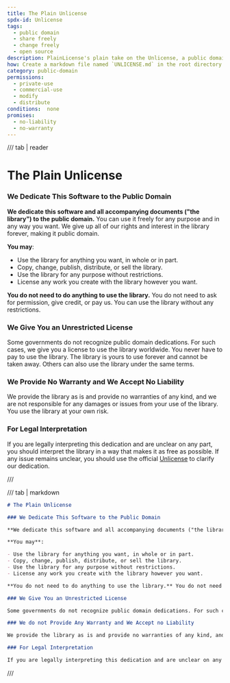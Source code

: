 ```yaml
---
title: The Plain Unlicense
spdx-id: Unlicense
tags:
  - public domain
  - share freely
  - change freely
  - open source
description: PlainLicense's plain take on the Unlicense, a public domain dedication for making software completely free. We simplify licenses so real people can understand them.
how: Create a markdown file named `UNLICENSE.md` in the root directory (that's the main directory) of your source code and copy the Plain Unlicense text into the markdown file.
category: public-domain
permissions:
  - private-use
  - commercial-use
  - modify
  - distribute
conditions:  none
promises:
  - no-liability
  - no-warranty
---
```


/// tab | reader

# The Plain Unlicense

### We Dedicate This Software to the Public Domain

**We dedicate this software and all accompanying documents ("the library") to the public domain.**
You can use it freely for any purpose and in any way you want. We give up all of our rights and interest in the library forever, making it public domain.

**You may**:

- Use the library for anything you want, in whole or in part.
- Copy, change, publish, distribute, or sell the library.
- Use the library for any purpose without restrictions.
- License any work you create with the library however you want.

**You do not need to do anything to use the library.** You do not need to ask for permission, give credit, or pay us. You can use the library without any restrictions.

### We Give You an Unrestricted License

Some governments do not recognize public domain dedications. For such cases, we give you a license to use the library worldwide. You never have to pay to use the library. The library is yours to use forever and cannot be taken away. Others can also use the library under the same terms.

### We Provide No Warranty and We Accept No Liability

We provide the library as is and provide no warranties of any kind, and we are not responsible for any damages or issues from your use of the library. You use the library at your own risk.

### For Legal Interpretation

If you are legally interpreting this dedication and are unclear on any part, you should interpret the library in a way that makes it as free as possible. If any issue remains unclear, you should use the official [Unlicense][unlicense-link] to clarify our dedication.

[unlicense-link]: https://unlicense.org/UNLICENSE

///

/// tab | markdown

```markdown
# The Plain Unlicense

### We Dedicate This Software to the Public Domain

**We dedicate this software and all accompanying documents ("the library") to the public domain.** You can use it freely for any purpose and in any way you want. We give up all of our rights and interest in the library forever, making it public domain.

**You may**:

- Use the library for anything you want, in whole or in part.
- Copy, change, publish, distribute, or sell the library.
- Use the library for any purpose without restrictions.
- License any work you create with the library however you want.

**You do not need to do anything to use the library.** You do not need to ask for permission, give credit, or pay us. You can use the library without any restrictions.

### We Give You an Unrestricted License

Some governments do not recognize public domain dedications. For such cases, we give you a license to use the library worldwide. You never have to pay to use the library. The library is yours to use forever and cannot be taken away. Others can also use the library under the same terms.

### We do not Provide Any Warranty and We Accept no Liability

We provide the library as is and provide no warranties of any kind, and we are not responsible for any damages or issues from your use of the library. You use the library at your own risk.

### For Legal Interpretation

If you are legally interpreting this dedication and are unclear on any part, we ask you interpret the library in a way that makes the it as free as possible. If any issue remains unclear, you should use the official [Unlicense](https://unlicense.org/UNLICENSE) to clarify our dedication.
```

///
